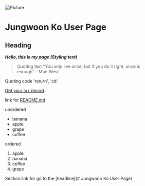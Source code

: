 ![Picture](https://www.chinalongbow.com/wp-content/uploads/2020/11/Eye-Wash-Station-A.jpg)
# Jungwoon Ko User Page
## Heading
***Hello, this is my page (Styling text)***
> Quoting text "You only live once, but if you do it right, once is enough" - Mae West

Quoting code 'return', 'cd'.

[Get your tax record](https://www.irs.gov/individuals/get-transcript).

link for [README.md](README.md).

unordered
- banana
- apple
- grape
- coffee

ordered
1. apple
2. banana
3. coffee
4. grape























Section link for go to the [headline](# Jungwoon Ko User Page)
